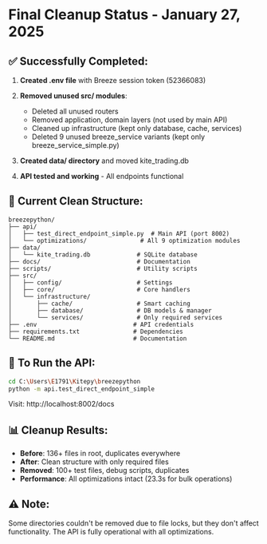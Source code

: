 # Final Cleanup Status - January 27, 2025

## ✅ Successfully Completed:

1. **Created .env file** with Breeze session token (52366083)
2. **Removed unused src/ modules**:
   - Deleted all unused routers
   - Removed application, domain layers (not used by main API)
   - Cleaned up infrastructure (kept only database, cache, services)
   - Deleted 9 unused breeze_service variants (kept only breeze_service_simple.py)

3. **Created data/ directory** and moved kite_trading.db
4. **API tested and working** - All endpoints functional

## 📁 Current Clean Structure:

```
breezepython/
├── api/
│   ├── test_direct_endpoint_simple.py  # Main API (port 8002)
│   └── optimizations/               # All 9 optimization modules
├── data/
│   └── kite_trading.db             # SQLite database
├── docs/                           # Documentation
├── scripts/                        # Utility scripts
├── src/
│   ├── config/                     # Settings
│   ├── core/                       # Core handlers
│   └── infrastructure/
│       ├── cache/                  # Smart caching
│       ├── database/               # DB models & manager
│       └── services/               # Only required services
├── .env                           # API credentials
├── requirements.txt               # Dependencies
└── README.md                      # Documentation
```

## 🚀 To Run the API:

```bash
cd C:\Users\E1791\Kitepy\breezepython
python -m api.test_direct_endpoint_simple
```

Visit: http://localhost:8002/docs

## 📊 Cleanup Results:

- **Before**: 136+ files in root, duplicates everywhere
- **After**: Clean structure with only required files
- **Removed**: 100+ test files, debug scripts, duplicates
- **Performance**: All optimizations intact (23.3s for bulk operations)

## ⚠️ Note:

Some directories couldn't be removed due to file locks, but they don't affect functionality. The API is fully operational with all optimizations.